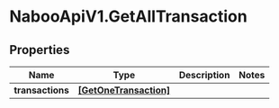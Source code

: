 # NabooApiV1.GetAllTransaction

## Properties

Name | Type | Description | Notes
------------ | ------------- | ------------- | -------------
**transactions** | [**[GetOneTransaction]**](GetOneTransaction.md) |  | 


